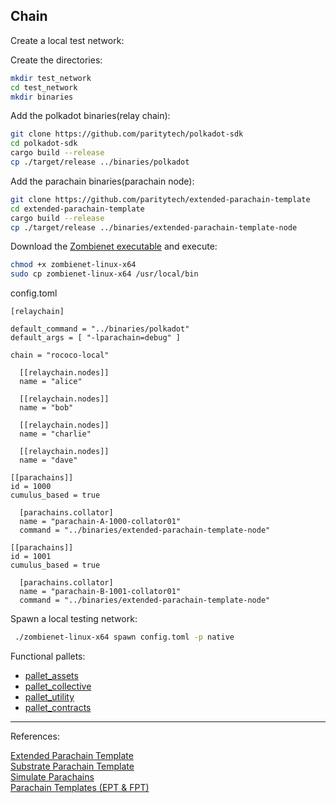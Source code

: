## Chain

Create a local test network:

Create the directories:
```bash
mkdir test_network
cd test_network
mkdir binaries
```

Add the polkadot binaries(relay chain):

```bash
git clone https://github.com/paritytech/polkadot-sdk
cd polkadot-sdk
cargo build --release
cp ./target/release ../binaries/polkadot
```

Add the parachain binaries(parachain node):

```bash
git clone https://github.com/paritytech/extended-parachain-template
cd extended-parachain-template
cargo build --release
cp ./target/release ../binaries/extended-parachain-template-node
```

Download the [Zombienet executable](https://github.com/paritytech/zombienet/releases) and execute:

```bash
chmod +x zombienet-linux-x64
sudo cp zombienet-linux-x64 /usr/local/bin
```

config.toml

```text
[relaychain]

default_command = "../binaries/polkadot"
default_args = [ "-lparachain=debug" ]

chain = "rococo-local"

  [[relaychain.nodes]]
  name = "alice"

  [[relaychain.nodes]]
  name = "bob"

  [[relaychain.nodes]]
  name = "charlie"

  [[relaychain.nodes]]
  name = "dave"

[[parachains]]
id = 1000
cumulus_based = true

  [parachains.collator]
  name = "parachain-A-1000-collator01"
  command = "../binaries/extended-parachain-template-node"

[[parachains]]
id = 1001
cumulus_based = true

  [parachains.collator]
  name = "parachain-B-1001-collator01"
  command = "../binaries/extended-parachain-template-node"
```

Spawn a local testing network:

```bash
 ./zombienet-linux-x64 spawn config.toml -p native
```

Functional pallets:

 - [pallet_assets](https://paritytech.github.io/substrate/master/pallet_assets/index.html)
 - [pallet_collective](https://paritytech.github.io/substrate/master/pallet_collective/index.html)
 - [pallet_utility](https://paritytech.github.io/substrate/master/pallet_utility/index.html)
 - [pallet_contracts](https://paritytech.github.io/polkadot-sdk/master/pallet_contracts/index.html)

<hr>
References:<br>

[Extended Parachain Template](https://github.com/paritytech/extended-parachain-template/)<br>
[Substrate Parachain Template](https://github.com/substrate-developer-hub/substrate-parachain-template)<br>
[Simulate Parachains](https://docs.substrate.io/test/simulate-parachains/)<br>
[Parachain Templates (EPT & FPT)](https://www.youtube.com/watch?v=zZvR1ii8X30)<br>
